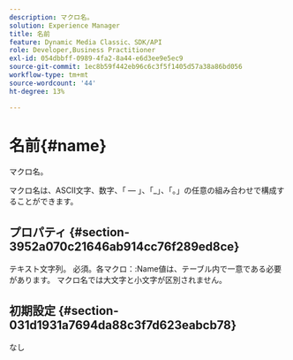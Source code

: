```yaml
---
description: マクロ名。
solution: Experience Manager
title: 名前
feature: Dynamic Media Classic、SDK/API
role: Developer,Business Practitioner
exl-id: 054dbbff-0989-4fa2-8a44-e6d3ee9e5ec9
source-git-commit: 1ec8b59f442eb96c6c3f5f1405d57a38a86bd056
workflow-type: tm+mt
source-wordcount: '44'
ht-degree: 13%

---
```


# 名前{#name}

マクロ名。

マクロ名は、ASCII文字、数字、「 — 」、「_」、「。」の任意の組み合わせで構成することができます。

## プロパティ {#section-3952a070c21646ab914cc76f289ed8ce}

テキスト文字列。 必須。各マクロ：:Name値は、テーブル内で一意である必要があります。 マクロ名では大文字と小文字が区別されません。

## 初期設定 {#section-031d1931a7694da88c3f7d623eabcb78}

なし
